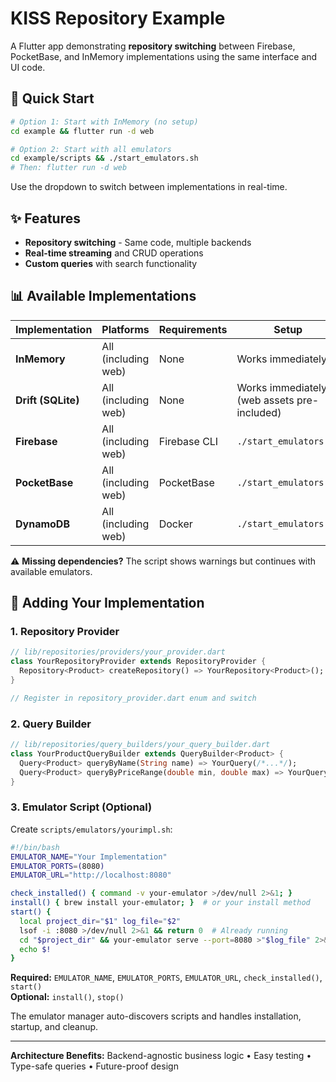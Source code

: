 # KISS Repository Example

A Flutter app demonstrating **repository switching** between Firebase, PocketBase, and InMemory implementations using the same interface and UI code.

## 🚀 Quick Start

```bash
# Option 1: Start with InMemory (no setup)
cd example && flutter run -d web

# Option 2: Start with all emulators
cd example/scripts && ./start_emulators.sh
# Then: flutter run -d web
```

Use the dropdown to switch between implementations in real-time.

## ✨ Features

- **Repository switching** - Same code, multiple backends
- **Real-time streaming** and CRUD operations  
- **Custom queries** with search functionality

## 📊 Available Implementations

| Implementation | Platforms | Requirements | Setup |
|----------------|-----------|--------|-------|
| **InMemory** | All (including web) | None   | Works immediately |
| **Drift (SQLite)** | All (including web) | None | Works immediately (web assets pre-included) |
| **Firebase** | All (including web) | Firebase CLI | `./start_emulators.sh` |
| **PocketBase** | All (including web) | PocketBase | `./start_emulators.sh` |
| **DynamoDB** | All (including web) | Docker | `./start_emulators.sh` |

⚠️ **Missing dependencies?** The script shows warnings but continues with available emulators.

## 🔧 Adding Your Implementation

### 1. Repository Provider
```dart
// lib/repositories/providers/your_provider.dart
class YourRepositoryProvider extends RepositoryProvider {
  Repository<Product> createRepository() => YourRepository<Product>();
}

// Register in repository_provider.dart enum and switch
```

### 2. Query Builder
```dart
// lib/repositories/query_builders/your_query_builder.dart
class YourProductQueryBuilder extends QueryBuilder<Product> {
  Query<Product> queryByName(String name) => YourQuery(/*...*/);
  Query<Product> queryByPriceRange(double min, double max) => YourQuery(/*...*/);
}
```

### 3. Emulator Script (Optional)
Create `scripts/emulators/yourimpl.sh`:

```bash
#!/bin/bash
EMULATOR_NAME="Your Implementation"
EMULATOR_PORTS=(8080)
EMULATOR_URL="http://localhost:8080"

check_installed() { command -v your-emulator >/dev/null 2>&1; }
install() { brew install your-emulator; }  # or your install method
start() {
  local project_dir="$1" log_file="$2"
  lsof -i :8080 >/dev/null 2>&1 && return 0  # Already running
  cd "$project_dir" && your-emulator serve --port=8080 >"$log_file" 2>&1 &
  echo $!
}
```

**Required:** `EMULATOR_NAME`, `EMULATOR_PORTS`, `EMULATOR_URL`, `check_installed()`, `start()`  
**Optional:** `install()`, `stop()`

The emulator manager auto-discovers scripts and handles installation, startup, and cleanup.

---

**Architecture Benefits:** Backend-agnostic business logic • Easy testing • Type-safe queries • Future-proof design
